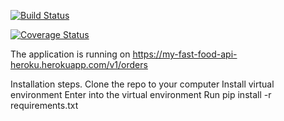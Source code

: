 [![Build Status](https://travis-ci.org/anjayluh/fastfoodapi.svg?branch=testing)](https://travis-ci.org/anjayluh/fastfoodapi)

[![Coverage Status](https://coveralls.io/repos/github/anjayluh/apiendpoints/badge.svg?branch=testing)](https://coveralls.io/github/anjayluh/apiendpoints?branch=testing)

The application is running on https://my-fast-food-api-heroku.herokuapp.com/v1/orders

Installation steps.
Clone the repo to your computer
Install virtual environment
Enter into the virtual environment
Run pip install -r requirements.txt
